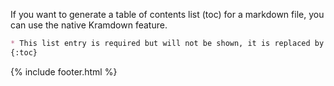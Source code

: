 If you want to generate a table of contents list (toc) for a markdown file,
you can use the native Kramdown feature.

```markdown
* This list entry is required but will not be shown, it is replaced by the toc
{:toc}
```


{% include footer.html %}
